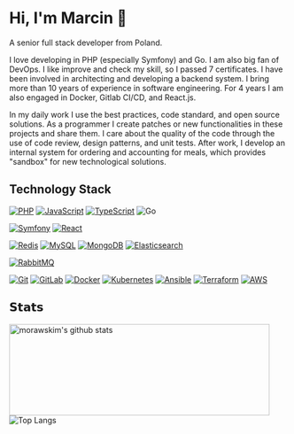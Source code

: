 # Hi, I'm Marcin 👋

A senior full stack developer from Poland.

I love developing in PHP (especially Symfony) and Go. I am also big fan of DevOps. I like improve and check my skill, so I passed 7 certificates.
I have been involved in architecting and developing a backend system. I bring more than 10 years of experience in software engineering. For 4 years I am also engaged in Docker, Gitlab CI/CD, and React.js.

In my daily work I use the best practices, code standard, and open source solutions. As a programmer I create patches or new functionalities in these projects and share them. I care about the quality of the code through the use of code review, design patterns, and unit tests.
After work, I develop an internal system for ordering and accounting for meals, which provides "sandbox" for new technological solutions.

## Technology Stack

[![PHP](https://img.shields.io/badge/-PHP-3776AB?style=flat-square&logo=php&logoColor=ffffff)](https://www.php.net/)
[![JavaScript](https://img.shields.io/badge/-JavaScript-%23F7DF1C?style=flat-square&logo=javascript&logoColor=000000&labelColor=%23F7DF1C&color=%23FFCE5A)](https://www.javascript.com/)
[![TypeScript](https://img.shields.io/badge/-TypeScript-007ACC?style=flat-square&logo=typescript&logoColor=white)](https://www.typescriptlang.org/)
![Go](https://img.shields.io/badge/-Go-%2300ADD8.svg?style=flat-square&logo=go&logoColor=white)

[![Symfony](https://img.shields.io/badge/-Symfony-092E20?style=flat-square&logo=Symfony&logoColor=ffffff)](https://www.symfony.com/)
[![React](https://img.shields.io/badge/-React-%23282C34?style=flat-square&logo=react)](https://reactjs.org/)

[![Redis](https://img.shields.io/badge/-Redis-DC382D?style=flat-square&logo=Redis&logoColor=ffffff)](https://redis.io/)
[![MySQL](https://img.shields.io/badge/-MySQL-4479A1?style=flat-square&logo=MySQL&logoColor=ffffff)](https://www.mysql.com/)
[![MongoDB](https://img.shields.io/badge/-MongoDB-47A248?style=flat-square&logo=MongoDB&logoColor=ffffff)](https://www.mongodb.com/)
[![Elasticsearch](https://img.shields.io/badge/-Elasticsearch-005571?style=flat-square&logo=Elasticsearch&logoColor=ffffff)](https://www.elastic.co/)

[![RabbitMQ](https://img.shields.io/badge/-RabbitMQ-FF6600?style=flat-square&logo=RabbitMQ&logoColor=ffffff)](https://www.rabbitmq.com/)

[![Git](https://img.shields.io/badge/-Git-%23F05032?style=flat-square&logo=git&logoColor=%23ffffff)](https://git-scm.com/)
[![GitLab](https://img.shields.io/badge/-GitLab%20CI%2FCD-FCA121?style=flat-square&logo=gitlab)](https://gitlab.com/)
[![Docker](https://img.shields.io/badge/-Docker-2496ED?style=flat-square&logo=docker&logoColor=ffffff)](https://www.docker.com/)
[![Kubernetes](https://img.shields.io/badge/-Kubernetes-326CE5?style=flat-square&logo=Kubernetes&logoColor=ffffff)](https://kubernetes.io/)
[![Ansible](https://img.shields.io/badge/Ansible-black?style=flat-square&logo=ansible)](https://www.ansible.com/)
[![Terraform](https://img.shields.io/badge/-Terraform-7B41BD?style=flat-square&logo=terraform&logoColor=ffffff)](https://www.terraform.io/)
[![AWS](https://img.shields.io/badge/-AWS-FF9900?style=flat-square&logo=amazon-aws&logoColor=white)](https://aws.amazon.com/)


## 𝗦𝘁𝗮𝘁𝘀

<!--
![morawskim's github stats](https://github-readme-stats.vercel.app/api?username=morawskim&show_icons=true&theme=nord)
![Top Langs](https://github-readme-stats.vercel.app/api/top-langs/?username=morawskim&layout=compact&hide=vim%20script,vim%20snippet)
-->

<img align="left" width="470" height="165" src="https://github-readme-stats.vercel.app/api?username=morawskim&show_icons=true&theme=nord" alt="morawskim's github stats"/>
  
<img align="center" src="https://github-readme-stats.vercel.app/api/top-langs/?username=morawskim&layout=compact&hide=vim%20script,vim%20snippet,roff&exclude_repo=morawskim.github.io&langs_count=6" alt="Top Langs" />
  

